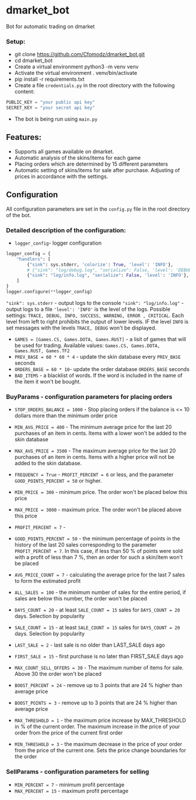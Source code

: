 # dmarket_bot
Bot for automatic trading on dmarket 

### Setup:

- git clone https://github.com/Cfomodz/dmarket_bot.git
- cd dmarket_bot
- Create a virtual environment python3 -m venv venv
- Activate the virtual environment . venv/bin/activate
- pip install -r requirements.txt
- Create a file `credentials.py` in the root directory with the following content:

```python
PUBLIC_KEY = "your public api key"
SECRET_KEY = "your secret api key"
```

- The bot is being run using `main.py`

## Features:

- Supports all games available on dmarket.
- Automatic analysis of the skins/items for each game
- Placing orders which are determined by 15 different parameters
- Automatic setting of skins/items for sale after purchase. Adjusting of prices in accordance with the settings.

## Configuration

All configuration parameters are set in the `config.py` file in the root directory of the bot.

### Detailed description of the configuration:

- `logger_config`- logger configuration
```python
logger_config = {
    "handlers": [
        {"sink": sys.stderr, 'colorize': True, 'level': 'INFO'},
        # {"sink": "log/debug.log", "serialize": False, 'level': 'DEBUG'},
        {"sink": "log/info.log", "serialize": False, 'level': 'INFO'},
    ]
}
logger.configure(**logger_config)
```
`"sink": sys.stderr` - output logs to the console
`"sink": "log/info.log"` - output logs to a file
`'level': 'INFO'` is the level of the logs. Possible settings: `TRACE, DEBUG, INFO, SUCCESS, WARNING, ERROR , CRITICAL`. Each level from left to right prohibits the output of lower levels. IF the level `INFO` is set messages with the levels `TRACE, DEBUG` won't be displayed.
- `GAMES = [Games.CS, Games.DOTA, Games.RUST]` - a lisit of games that will be used for trading. Available values: `Games.CS, Games.DOTA, Games.RUST, Games.TF2`
- `PREV_BASE = 60 * 60 * 4` - update the skin database every `PREV_BASE` seconds
- `ORDERS_BASE = 60 * 10`- update the order database `ORDERS_BASE` seconds
- `BAD_ITEMS` - a blacklist of words. If the word is included in the name of the item it won't be bought.

### BuyParams - configuration parameters for placing orders
- `STOP_ORDERS_BALANCE = 1000` - Stop placing orders if the balance is <= 10 dollars more than the minimum order price
- `MIN_AVG_PRICE = 400` - The minimum average price for the last 20 purchases of an item in cents. Items with a lower won't be added to the skin database
- `MAX_AVG_PRICE = 3500` - The maximum average price for the last 20 purchases of an item in cents. Items with a higher price will not be added to the skin database. 
- `FREQUENCY = True` - `PROFIT_PERCENT = 6` or less, and the parameter `GOOD_POINTS_PERCENT = 50` or higher.
- `MIN_PRICE = 300` - minimum price. The order won't be placed below this price
- `MAX_PRICE = 3000` - maximum price. The order won't be placed above this price

- `PROFIT_PERCENT = 7` - 
- `GOOD_POINTS_PERCENT = 50` - the minimum percentage of points in the history of the last 20 sales corresponding to the parameter `PROFIT_PERCENT = 7`. In this case, if less than 50 % of points were sold with a profit of less than 7 %, then an order for such a skin/item won't be placed
- `AVG_PRICE_COUNT = 7` - calculating the average price for the last 7 sales to form the estimated profit
- `ALL_SALES = 100` - the minimum number of sales for the entire period, if sales are below this number, the order won't be placed
- `DAYS_COUNT = 20` - at least `SALE_COUNT = 15` sales for `DAYS_COUNT = 20` days. Selection by popularity
- `SALE_COUNT = 15` - at least `SALE_COUNT = 15` sales for `DAYS_COUNT = 20` days. Selection by popularity
- `LAST_SALE = 2` - last sale is no older than LAST_SALE days ago
- `FIRST_SALE = 15` - first purchase is no later than FIRST_SALE days ago

- `MAX_COUNT_SELL_OFFERS = 30` - The maximum number of items for sale. Above 30 the order won't be placed

- `BOOST_PERCENT = 24` - remove up to 3 points that are 24 % higher than average price
- `BOOST_POINTS = 3` - remove up to 3 points that are 24 % higher than average price

- `MAX_THRESHOLD = 1` - the maximum price increase by MAX_THRESHOLD in % of the current order. The maximum increase in the price of your order from the price of the current first order
- `MIN_THRESHOLD = 3` - the maximum decrease in the price of your order from the price of the current one. Sets the price change boundaries for the order

### SellParams - configuration parameters for selling
- `MIN_PERCENT = 7` - minimum profit percentage
- `MAX_PERCENT = 15` - maximum profit percentage
